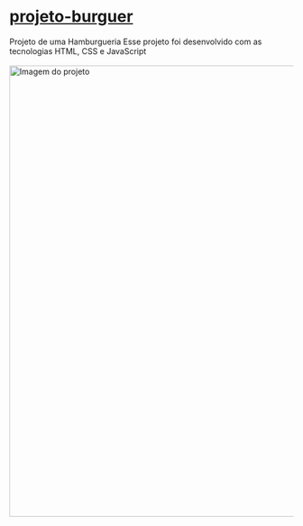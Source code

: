 # [projeto-burguer](https://suzimaramoura.github.io/projeto-burguer/)
Projeto de uma Hamburgueria
Esse projeto foi desenvolvido com as tecnologias HTML, CSS e JavaScript <br>
<br>
 <img src="assets/imagem-readme(3).png" alt="Imagem do projeto" width="800" />
